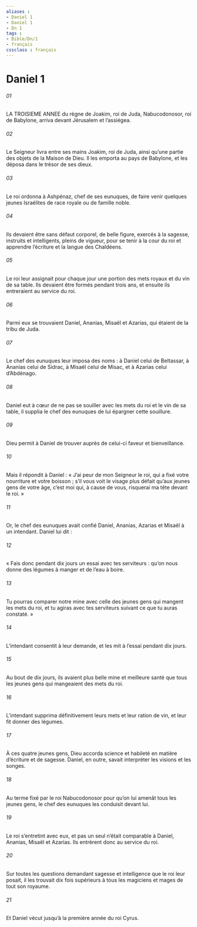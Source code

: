 ```yaml
---
aliases : 
- Daniel 1
- Daniel 1
- Dn 1
tags : 
- Bible/Dn/1
- français
cssclass : français
---
```


# Daniel 1

###### 01
LA TROISIEME ANNEE du règne de Joakim, roi de Juda, Nabucodonosor, roi de Babylone, arriva devant Jérusalem et l’assiégea.
###### 02
Le Seigneur livra entre ses mains Joakim, roi de Juda, ainsi qu’une partie des objets de la Maison de Dieu. Il les emporta au pays de Babylone, et les déposa dans le trésor de ses dieux.
###### 03
Le roi ordonna à Ashpénaz, chef de ses eunuques, de faire venir quelques jeunes Israélites de race royale ou de famille noble.
###### 04
Ils devaient être sans défaut corporel, de belle figure, exercés à la sagesse, instruits et intelligents, pleins de vigueur, pour se tenir à la cour du roi et apprendre l’écriture et la langue des Chaldéens.
###### 05
Le roi leur assignait pour chaque jour une portion des mets royaux et du vin de sa table. Ils devaient être formés pendant trois ans, et ensuite ils entreraient au service du roi.
###### 06
Parmi eux se trouvaient Daniel, Ananias, Misaël et Azarias, qui étaient de la tribu de Juda.
###### 07
Le chef des eunuques leur imposa des noms : à Daniel celui de Beltassar, à Ananias celui de Sidrac, à Misaël celui de Misac, et à Azarias celui d’Abdénago.
###### 08
Daniel eut à cœur de ne pas se souiller avec les mets du roi et le vin de sa table, il supplia le chef des eunuques de lui épargner cette souillure.
###### 09
Dieu permit à Daniel de trouver auprès de celui-ci faveur et bienveillance.
###### 10
Mais il répondit à Daniel : « J’ai peur de mon Seigneur le roi, qui a fixé votre nourriture et votre boisson ; s’il vous voit le visage plus défait qu’aux jeunes gens de votre âge, c’est moi qui, à cause de vous, risquerai ma tête devant le roi. »
###### 11
Or, le chef des eunuques avait confié Daniel, Ananias, Azarias et Misaël à un intendant. Daniel lui dit :
###### 12
« Fais donc pendant dix jours un essai avec tes serviteurs : qu’on nous donne des légumes à manger et de l’eau à boire.
###### 13
Tu pourras comparer notre mine avec celle des jeunes gens qui mangent les mets du roi, et tu agiras avec tes serviteurs suivant ce que tu auras constaté. »
###### 14
L’intendant consentit à leur demande, et les mit à l’essai pendant dix jours.
###### 15
Au bout de dix jours, ils avaient plus belle mine et meilleure santé que tous les jeunes gens qui mangeaient des mets du roi.
###### 16
L’intendant supprima définitivement leurs mets et leur ration de vin, et leur fit donner des légumes.
###### 17
À ces quatre jeunes gens, Dieu accorda science et habileté en matière d’écriture et de sagesse. Daniel, en outre, savait interpréter les visions et les songes.
###### 18
Au terme fixé par le roi Nabucodonosor pour qu’on lui amenât tous les jeunes gens, le chef des eunuques les conduisit devant lui.
###### 19
Le roi s’entretint avec eux, et pas un seul n’était comparable à Daniel, Ananias, Misaël et Azarias. Ils entrèrent donc au service du roi.
###### 20
Sur toutes les questions demandant sagesse et intelligence que le roi leur posait, il les trouvait dix fois supérieurs à tous les magiciens et mages de tout son royaume.
###### 21
Et Daniel vécut jusqu’à la première année du roi Cyrus.
